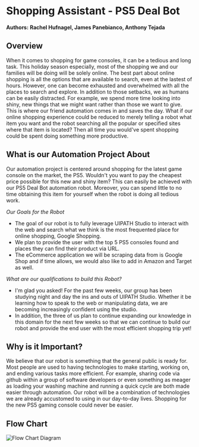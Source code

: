 # Shopping Assistant -  PS5 Deal Bot
**Authors:**
**Rachel Hufnagel, James Panebianco, Anthony Tejada**

## Overview
When it comes to shopping for game consoles, it can be a tedious and long task. This holiday season especially, most of the shopping we and our families will be doing will be solely online. The best part about online shopping is all the options that are available to search, even at the lastest of hours. However, one can become exhausted and overwhelmed with all the places to search and explore. In addition to those setbacks, we as humans can be easily distracted. For example, we spend more time looking into shiny, new things that we might want rather than those we want to give. This is where our friend automation comes in and saves the day. What if our online shopping experience could be reduced to merely telling a robot what item you want and the robot searching all the popular or specified sites where that item is located? Then all time you would've spent shopping could be spent doing something more productive. 
 
## What is our Automation Project About
Our automation project is centered around shopping for the latest game console on the market, the PS5. Wouldn't you want to pay the cheapest price possible for this new and shiny item? This can easily be achieved with our PS5 Deal Bot automation robot. Moreover, you can spend little to no time obtaining this item for yourself when the robot is doing all tedious work.
 
*Our Goals for the Robot*
 
- The goal of our robot is to fully leverage UIPATH Studio to interact with the web and search what we think is the most frequented place for online shopping, Google Shopping. 
- We plan to provide the user with the top 5 PS5 consoles found and places they can find their product via URL. 
- The eCommerce application we will be scraping data from is Google Shop and if time allows, we would also like to add in Amazon and Target as well.
 
*What are our qualifications to build this Robot?*
 
- I'm glad you asked! For the past few weeks, our group has been studying night and day the ins and outs of UIPATH Studio. Whether it be learning how to speak to the web or manipulating data, we are becoming increasingly confident using the studio. 
- In addition, the three of us plan to continue expanding our knowledge in this domain for the next few weeks so that we can continue to build our robot and provide the end user with the most efficient shopping trip yet!
 
## Why is it Important? 
We believe that our robot is something that the general public is ready for. Most people are used to having technologies to make starting, working on, and ending various tasks more efficient. For example, sharing code via github within a group of software developers or even something as meager as loading your washing machine and running a quick cycle are both made easier through automation. Our robot will be a combination of technologies we are already accustomed to using in our day-to-day lives. Shopping for the new PS5 gaming console could never be easier.

 

## Flow Chart

![Flow Chart Diagram](https://github.com/201019-UiPath/Jar-ShoppingAssistant-P2/blob/main/Playstation5Deals.png)